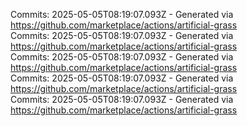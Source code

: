Commits: 2025-05-05T08:19:07.093Z - Generated via https://github.com/marketplace/actions/artificial-grass
<br>
Commits: 2025-05-05T08:19:07.093Z - Generated via https://github.com/marketplace/actions/artificial-grass
<br>
Commits: 2025-05-05T08:19:07.093Z - Generated via https://github.com/marketplace/actions/artificial-grass
<br>
Commits: 2025-05-05T08:19:07.093Z - Generated via https://github.com/marketplace/actions/artificial-grass
<br>
Commits: 2025-05-05T08:19:07.093Z - Generated via https://github.com/marketplace/actions/artificial-grass
<br>
